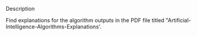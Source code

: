 Description

Find explanations for the algorithm outputs in the PDF file titled "Artificial-Intelligence-Algorithms-Explanations'.
